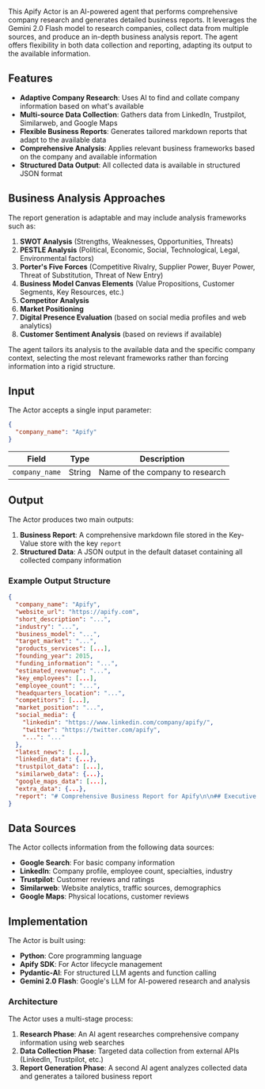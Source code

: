 This Apify Actor is an AI-powered agent that performs comprehensive company research and generates detailed business reports. It leverages the Gemini 2.0 Flash model to research companies, collect data from multiple sources, and produce an in-depth business analysis report. The agent offers flexibility in both data collection and reporting, adapting its output to the available information.

## Features

- **Adaptive Company Research**: Uses AI to find and collate company information based on what's available
- **Multi-source Data Collection**: Gathers data from LinkedIn, Trustpilot, Similarweb, and Google Maps
- **Flexible Business Reports**: Generates tailored markdown reports that adapt to the available data
- **Comprehensive Analysis**: Applies relevant business frameworks based on the company and available information
- **Structured Data Output**: All collected data is available in structured JSON format

## Business Analysis Approaches

The report generation is adaptable and may include analysis frameworks such as:

1. **SWOT Analysis** (Strengths, Weaknesses, Opportunities, Threats)
2. **PESTLE Analysis** (Political, Economic, Social, Technological, Legal, Environmental factors)
3. **Porter's Five Forces** (Competitive Rivalry, Supplier Power, Buyer Power, Threat of Substitution, Threat of New Entry)
4. **Business Model Canvas Elements** (Value Propositions, Customer Segments, Key Resources, etc.)
5. **Competitor Analysis**
6. **Market Positioning**
7. **Digital Presence Evaluation** (based on social media profiles and web analytics)
8. **Customer Sentiment Analysis** (based on reviews if available)

The agent tailors its analysis to the available data and the specific company context, selecting the most relevant frameworks rather than forcing information into a rigid structure.

## Input

The Actor accepts a single input parameter:

```json
{
  "company_name": "Apify"
}
```

| Field | Type | Description |
|-------|------|-------------|
| `company_name` | String | Name of the company to research |

## Output

The Actor produces two main outputs:

1. **Business Report**: A comprehensive markdown file stored in the Key-Value store with the key `report`
2. **Structured Data**: A JSON output in the default dataset containing all collected company information

### Example Output Structure

```json
{
  "company_name": "Apify",
  "website_url": "https://apify.com",
  "short_description": "...",
  "industry": "...",
  "business_model": "...",
  "target_market": "...",
  "products_services": [...],
  "founding_year": 2015,
  "funding_information": "...",
  "estimated_revenue": "...",
  "key_employees": [...],
  "employee_count": "...",
  "headquarters_location": "...",
  "competitors": [...],
  "market_position": "...",
  "social_media": {
    "linkedin": "https://www.linkedin.com/company/apify/",
    "twitter": "https://twitter.com/apify",
    "...": "..."
  },
  "latest_news": [...],
  "linkedin_data": {...},
  "trustpilot_data": [...],
  "similarweb_data": {...},
  "google_maps_data": [...],
  "extra_data": {...},
  "report": "# Comprehensive Business Report for Apify\n\n## Executive Summary\n..."
}
```

## Data Sources

The Actor collects information from the following data sources:

- **Google Search**: For basic company information
- **LinkedIn**: Company profile, employee count, specialties, industry
- **Trustpilot**: Customer reviews and ratings
- **Similarweb**: Website analytics, traffic sources, demographics
- **Google Maps**: Physical locations, customer reviews

## Implementation

The Actor is built using:

- **Python**: Core programming language
- **Apify SDK**: For Actor lifecycle management
- **Pydantic-AI**: For structured LLM agents and function calling
- **Gemini 2.0 Flash**: Google's LLM for AI-powered research and analysis

### Architecture

The Actor uses a multi-stage process:

1. **Research Phase**: An AI agent researches comprehensive company information using web searches
2. **Data Collection Phase**: Targeted data collection from external APIs (LinkedIn, Trustpilot, etc.)
3. **Report Generation Phase**: A second AI agent analyzes collected data and generates a tailored business report
